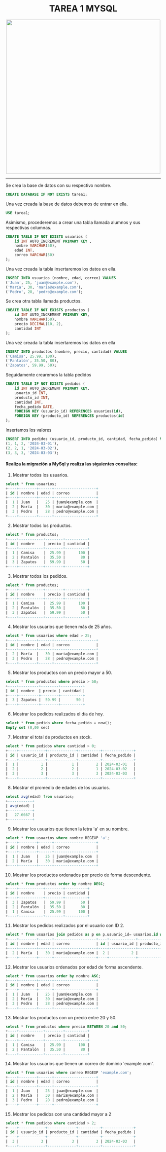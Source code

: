<h1 align="center"> TAREA 1 MYSQL </h1>

<div align="center">
<img src="https://cdn.clever-cloud.com/uploads/2023/03/mysql.svg" width="500" />
</div>

___

Se crea la base de datos con su respectivo nombre.

```sql
CREATE DATABASE IF NOT EXISTS tarea1;
```

Una vez creada la base de datos debemos de entrar en ella.

```sql
USE tarea1;
```

Asimismo, procederemos a crear una tabla llamada alumnos y sus respectivas columnas.

```sql
CREATE TABLE IF NOT EXISTS usuarios (
    id INT AUTO_INCREMENT PRIMARY KEY ,
    nombre VARCHAR(50),
    edad INT,
    correo VARCHAR(50)
);
```

Una vez creada la tabla insertaremos los datos en ella.

```sql
INSERT INTO usuarios (nombre, edad, correo) VALUES
('Juan', 25, 'juan@example.com'),
('María', 30, 'maria@example.com'),
('Pedro', 28, 'pedro@example.com');
```

Se crea otra tabla llamada productos.

```sql
CREATE TABLE IF NOT EXISTS productos (
    id INT AUTO_INCREMENT PRIMARY KEY,
    nombre VARCHAR(50),
    precio DECIMAL(10, 2),
    cantidad INT
);
```
Una vez creada la tabla insertaremos los datos en ella

```sql
INSERT INTO productos (nombre, precio, cantidad) VALUES
('Camisa', 25.99, 100),
('Pantalón', 35.50, 80),
('Zapatos', 59.99, 50);
```

Seguidamente crearemos la tabla pedidos

```sql
CREATE TABLE IF NOT EXISTS pedidos (
    id INT AUTO_INCREMENT PRIMARY KEY,
    usuario_id INT,
    producto_id INT,
    cantidad INT,
    fecha_pedido DATE,
    FOREIGN KEY (usuario_id) REFERENCES usuarios(id),
    FOREIGN KEY (producto_id) REFERENCES productos(id)
);
```
Insertamos los valores

```sql
INSERT INTO pedidos (usuario_id, producto_id, cantidad, fecha_pedido) VALUES
(1, 1, 2, '2024-03-01'),
(2, 2, 1, '2024-03-02'),
(3, 3, 3, '2024-03-03');
```

#### Realiza la migración a MySql y realiza las siguientes consultas:

1. Mostrar todos los usuarios.

```sql
select * from usuarios;
+----+--------+------+-------------------+
| id | nombre | edad | correo            |
+----+--------+------+-------------------+
|  1 | Juan   |   25 | juan@example.com  |
|  2 | María  |   30 | maria@example.com |
|  3 | Pedro  |   28 | pedro@example.com |
+----+--------+------+-------------------+
```

2. Mostrar todos los productos.

```sql
select * from productos;
+----+-----------+--------+----------+
| id | nombre    | precio | cantidad |
+----+-----------+--------+----------+
|  1 | Camisa    |  25.99 |      100 |
|  2 | Pantalón  |  35.50 |       80 |
|  3 | Zapatos   |  59.99 |       50 |
+----+-----------+--------+----------+
```
3. Mostrar todos los pedidos.

```sql
select * from productos;
+----+-----------+--------+----------+
| id | nombre    | precio | cantidad |
+----+-----------+--------+----------+
|  1 | Camisa    |  25.99 |      100 |
|  2 | Pantalón  |  35.50 |       80 |
|  3 | Zapatos   |  59.99 |       50 |
+----+-----------+--------+----------+
```

4. Mostrar los usuarios que tienen más de 25 años.

```sql
select * from usuarios where edad > 25;
+----+--------+------+-------------------+
| id | nombre | edad | correo            |
+----+--------+------+-------------------+
|  2 | María  |   30 | maria@example.com |
|  3 | Pedro  |   28 | pedro@example.com |
+----+--------+------+-------------------+
```

5. Mostrar los productos con un precio mayor a 50.

```sql
select * from productos where precio > 50;
+----+---------+--------+----------+
| id | nombre  | precio | cantidad |
+----+---------+--------+----------+
|  3 | Zapatos |  59.99 |       50 |
+----+---------+--------+----------+
```

6. Mostrar los pedidos realizados el día de hoy.

```sql
select * from pedido where fecha_pedido = now();
Empty set (0,00 sec)
```

7. Mostrar el total de productos en stock.

```sql
select * from pedidos where cantidad > 0;
+----+------------+-------------+----------+--------------+
| id | usuario_id | producto_id | cantidad | fecha_pedido |
+----+------------+-------------+----------+--------------+
|  1 |          1 |           1 |        2 | 2024-03-01   |
|  2 |          2 |           2 |        1 | 2024-03-02   |
|  3 |          3 |           3 |        3 | 2024-03-03   |
+----+------------+-------------+----------+--------------+
```

8. Mostrar el promedio de edades de los usuarios.

```sql
select avg(edad) from usuarios;
+-----------+
| avg(edad) |
+-----------+
|   27.6667 |
+-----------+
```

9. Mostrar los usuarios que tienen la letra 'a' en su nombre.

```sql
select * from usuarios where nombre REGEXP 'a';
+----+--------+------+-------------------+
| id | nombre | edad | correo            |
+----+--------+------+-------------------+
|  1 | Juan   |   25 | juan@example.com  |
|  2 | María  |   30 | maria@example.com |
+----+--------+------+-------------------+
```

10. Mostrar los productos ordenados por precio de forma descendente.

```sql
select * from productos order by nombre DESC;
+----+-----------+--------+----------+
| id | nombre    | precio | cantidad |
+----+-----------+--------+----------+
|  3 | Zapatos   |  59.99 |       50 |
|  2 | Pantalón  |  35.50 |       80 |
|  1 | Camisa    |  25.99 |      100 |
+----+-----------+--------+----------+
```

11. Mostrar los pedidos realizados por el usuario con ID 2.

```sql
select * from usuarios join pedidos as p on p.usuario_id= usuarios.id where usuarios.id = 2;
+----+--------+------+-------------------+----+------------+-------------+----------+--------------+
| id | nombre | edad | correo            | id | usuario_id | producto_id | cantidad | fecha_pedido |
+----+--------+------+-------------------+----+------------+-------------+----------+--------------+
|  2 | María  |   30 | maria@example.com |  2 |          2 |           2 |        1 | 2024-03-02   |
+----+--------+------+-------------------+----+------------+-------------+----------+--------------+
```

12. Mostrar los usuarios ordenados por edad de forma ascendente.

```sql
select * from usuarios order by nombre ASC;
+----+--------+------+-------------------+
| id | nombre | edad | correo            |
+----+--------+------+-------------------+
|  1 | Juan   |   25 | juan@example.com  |
|  2 | María  |   30 | maria@example.com |
|  3 | Pedro  |   28 | pedro@example.com |
+----+--------+------+-------------------+
```

13. Mostrar los productos con un precio entre 20 y 50.

```sql
select * from productos where precio BETWEEN 20 and 50;
+----+-----------+--------+----------+
| id | nombre    | precio | cantidad |
+----+-----------+--------+----------+
|  1 | Camisa    |  25.99 |      100 |
|  2 | Pantalón  |  35.50 |       80 |
+----+-----------+--------+----------+
```

14. Mostrar los usuarios que tienen un correo de dominio 'example.com'.

```sql
select * from usuarios where correo REGEXP 'example.com';
+----+--------+------+-------------------+
| id | nombre | edad | correo            |
+----+--------+------+-------------------+
|  1 | Juan   |   25 | juan@example.com  |
|  2 | María  |   30 | maria@example.com |
|  3 | Pedro  |   28 | pedro@example.com |
+----+--------+------+-------------------+
```

15. Mostrar los pedidos con una cantidad mayor a 2

```sql
select * from pedidos where cantidad > 2;
+----+------------+-------------+----------+--------------+
| id | usuario_id | producto_id | cantidad | fecha_pedido |
+----+------------+-------------+----------+--------------+
|  3 |          3 |           3 |        3 | 2024-03-03   |
+----+------------+-------------+----------+--------------+
```
